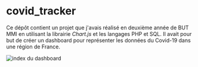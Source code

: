 # covid_tracker

Ce dépôt contient un projet que j'avais réalisé en deuxième année de BUT MMI en utilisant la librairie *Chart.js* et les langages PHP et SQL.
Il avait pour but de créer un dashboard pour représenter les données du Covid-19 dans une région de France.

![index du dashboard](https://nicolas-vero.fr/readme_github/covid_tracker.jpg)
